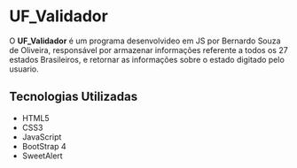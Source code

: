 # UF_Validador

O **UF_Validador** é um programa desenvolvideo em JS por Bernardo Souza de Oliveira, responsável por armazenar informações referente a todos os 27 estados Brasileiros, e retornar as informações sobre o estado digitado pelo usuario.

## Tecnologias Utilizadas

- HTML5
- CSS3
- JavaScript
- BootStrap 4
- SweetAlert
